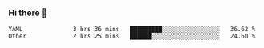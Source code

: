 ### Hi there 👋

<!--
**yeya24/yeya24** is a ✨ _special_ ✨ repository because its `README.md` (this file) appears on your GitHub profile.

Here are some ideas to get you started:

- 🔭 I’m currently working on ...
- 🌱 I’m currently learning ...
- 👯 I’m looking to collaborate on ...
- 🤔 I’m looking for help with ...
- 💬 Ask me about ...
- 📫 How to reach me: ...
- 😄 Pronouns: ...
- ⚡ Fun fact: ...
-->

<!--START_SECTION:waka-->

```text
YAML              3 hrs 36 mins   █████████░░░░░░░░░░░░░░░░   36.62 %
Other             2 hrs 25 mins   ██████░░░░░░░░░░░░░░░░░░░   24.60 %
```

<!--END_SECTION:waka-->
